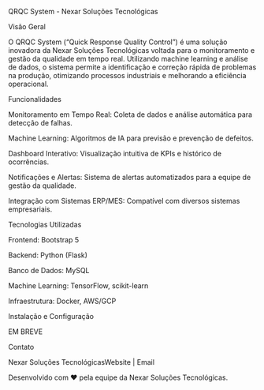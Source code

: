 QRQC System - Nexar Soluções Tecnológicas

Visão Geral

O QRQC System (“Quick Response Quality Control”) é uma solução inovadora da Nexar Soluções Tecnológicas voltada para o monitoramento e gestão da qualidade em tempo real. Utilizando machine learning e análise de dados, o sistema permite a identificação e correção rápida de problemas na produção, otimizando processos industriais e melhorando a eficiência operacional.

Funcionalidades

Monitoramento em Tempo Real: Coleta de dados e análise automática para detecção de falhas.

Machine Learning: Algoritmos de IA para previsão e prevenção de defeitos.

Dashboard Interativo: Visualização intuitiva de KPIs e histórico de ocorrências.

Notificações e Alertas: Sistema de alertas automatizados para a equipe de gestão da qualidade.

Integração com Sistemas ERP/MES: Compatível com diversos sistemas empresariais.

Tecnologias Utilizadas

Frontend: Bootstrap 5

Backend: Python (Flask)

Banco de Dados: MySQL

Machine Learning: TensorFlow, scikit-learn

Infraestrutura: Docker, AWS/GCP

Instalação e Configuração

EM BREVE


Contato

Nexar Soluções TecnológicasWebsite | Email

Desenvolvido com ♥ pela equipe da Nexar Soluções Tecnológicas.
